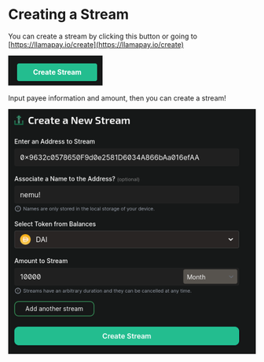 # Creating a Stream

You can create a stream by clicking this button or going to [https://llamapay.io/create](https://llamapay.io/create)

<div align="left">

<img src="../../.gitbook/assets/image (10).png" alt="">

</div>

Input payee information and amount, then you can create a stream!

<div align="left">

<img src="../../.gitbook/assets/image.png" alt="">

</div>
